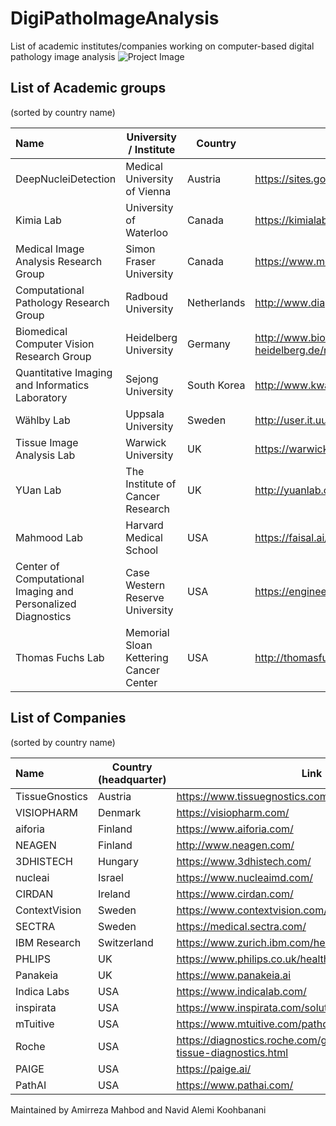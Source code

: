 # DigiPathoImageAnalysis


List of academic institutes/companies working on computer-based digital pathology image analysis 
![Project Image](https://github.com/masih4/DigiPathoImageAnalysis/blob/master/project_image.jpg)


## List of Academic groups 
(sorted by country name)

| Name | University / Institute | Country | Link |
| :---| --- | --- |  --- |
| DeepNucleiDetection                                         | Medical University of Vienna            | Austria    | https://sites.google.com/view/deepnucleidetection/news|
| Kimia Lab                                                   | University of Waterloo                  | Canada     |https://kimialab.uwaterloo.ca/kimia/|
| Medical Image Analysis Research Group                       | Simon Fraser University                 | Canada     | https://www.medicalimageanalysis.com/ |
| Computational Pathology Research Group                      | Radboud University                      | Netherlands|http://www.diagnijmegen.nl/index.php/Digital_Pathology|
| Biomedical Computer Vision Research Group                   | Heidelberg University                   | Germany    |http://www.bioquant.uni-heidelberg.de/research/groups/biomedical_computer_vision.html|
| Quantitative Imaging and Informatics Laboratory             | Sejong University                       | South Korea|http://www.kwaklab.net/|
| Wählby Lab                                                  | Uppsala University                      | Sweden     |http://user.it.uu.se/~cli05194/|
| Tissue Image Analysis Lab                                   | Warwick University                      | UK         | https://warwick.ac.uk/fac/sci/dcs/research/tia |
| YUan Lab                                                    | The Institute of Cancer Research        | UK         | http://yuanlab.org/ |
| Mahmood Lab                                                 | Harvard Medical School                  | USA        | https://faisal.ai/|
| Center of Computational Imaging and Personalized Diagnostics| Case Western Reserve University         | USA        |https://engineering.case.edu/centers/ccipd/|
| Thomas Fuchs Lab                                            | Memorial Sloan Kettering Cancer Center  | USA        | http://thomasfuchslab.org/|








## List of Companies
(sorted by country name)

| Name | Country (headquarter) | Link |
| :---| --- | --- |
| TissueGnostics | Austria | https://www.tissuegnostics.com/ |
|VISIOPHARM| Denmark|https://visiopharm.com/|
| aiforia        | Finland     | https://www.aiforia.com/ |
| NEAGEN         | Finland     |http://www.neagen.com/|
| 3DHISTECH      | Hungary     | https://www.3dhistech.com/ |
| nucleai        | Israel      | https://www.nucleaimd.com/|
| CIRDAN         | Ireland     | https://www.cirdan.com/ |
| ContextVision  | Sweden      | https://www.contextvision.com/ |
| SECTRA         | Sweden      | https://medical.sectra.com/|
| IBM Research   | Switzerland |https://www.zurich.ibm.com/healthcare/|
| PHLIPS         | UK          | https://www.philips.co.uk/healthcare/solutions/pathology|
| Panakeia        | UK          |https://www.panakeia.ai|
| Indica Labs    | USA         | https://www.indicalab.com/ |
| inspirata      | USA         |  https://www.inspirata.com/solutions/digital-pathology/|
| mTuitive       | USA         |https://www.mtuitive.com/pathology.html|
| Roche          | USA         |https://diagnostics.roche.com/global/en/about/roche-tissue-diagnostics.html|
| PAIGE          | USA         |https://paige.ai/|
| PathAI          | USA         |https://www.pathai.com/|



Maintained by Amirreza Mahbod and Navid Alemi Koohbanani
